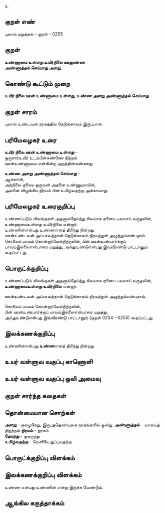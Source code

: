 உ

## குறள் எண் 

புலால் மறுத்தல் - குறள் - 0255  

## குறள் 

**உண்ணாமை உள்ளது உயிர்நிலை ஊனுண்ண  
அண்ணாத்தல் செய்யாது அளறு.**

## கொண்டு கூட்டும் முறை

**உயிர் நிலை ஊன் உண்ணாமை உள்ளது, உண்ண அளறு அண்ணாத்தல் செய்யாது**

## குறள் சாரம் 

புலால் உண்டவன் நரகத்தில் நெடுங்காலம் இருப்பான்.  

## பரிமேலழகர் உரை  

**உயிர் நிலை ஊன் உண்ணாமை உள்ளது** -  
ஒருசார்உயிர் உடம்பின்கண்ணே நிற்றல்  
ஊன்உண்ணாமை என்கின்ற அறத்தின்கண்ணது  

**உண்ண அளறு அண்ணாத்தல் செய்யாது** -  
ஆகலான்,   
அந்நிலை குலைய ஒருவன் அதனை உண்ணுமாயின்,  
அவனை விழுங்கிய நிரயம் பின் உமிழ்வதற்கு அங்காவாது.   

## பரிமேலழகர் உரைகுறிப்பு   

உண்ணப்படும் விலங்குகள் அதனால்தேய்ந்து சிலவாக ஏனைய பலவாய் வருதலின், உண்ணாமைஉள்ளது உயிர்நிலை என்றார்.  
உண்ணின்என்பது உண்ணஎனத் திரிந்து நின்றது.  
ஊன்உண்டவன் அப்பாவத்தான் நெடுங்காலம் நிரயத்துள் அழுந்தும்என்பதாம்.  
கொலைப் பாவம் கொன்றார்மேல்நிற்றலின், பின் ஊன்உண்பார்க்குப் பாவம்இல்லைஎன்பாரை மறுத்து, அஃதுஉண்டுஎன்பது இவ்விரண்டு பாட்டானும் கூறப்பட்டது.  

## பொருட்க்குறிப்பு 

உண்ணப்படும் விலங்குகள் அதனால்தேய்ந்து சிலவாக ஏனைய பலவாய் வருதலின்,  
**உண்ணாமைஉள்ளது உயிர்நிலை** என்றார்.   

ஊன்உண்டவன் அப்பாவத்தான் நெடுங்காலம் நிரயத்துள் அழுந்தும்என்பதாம்.  

கொலைப் பாவம் கொன்றார்மேல்நிற்றலின்,  
பின் ஊன்உண்பார்க்குப் பாவம்இல்லைஎன்பாரை மறுத்து,  
அஃதுஉண்டுஎன்பது இவ்விரண்டு பாட்டானும் (குறள் 0254 - 0255) 
கூறப்பட்டது.  

## இலக்கணக்குறிப்பு  

உண்ணின்என்பது **உண்ண**எனத் திரிந்து நின்றது.  

## உயர் வள்ளுவ வகுப்பு காணொளி


## உயர் வள்ளுவ வகுப்பு ஒலி அமைவு 

 
## குறள் சார்ந்த கதைகள் 


## தொன்மையான சொற்கள்

**அளறு** -  குழைசேறு, இருபததெண்வகை நரகங்களில் ஒன்று.
**அண்ணாத்தல்** - வாயைத் திறத்தல் 
**நிரயம்** -  நரகம்    
**தேய்ந்து** - குறைந்து    
**உமிழ்வதற்கு** - வெளியே துப்புவதற்கு 

## பொருட்க்குறிப்பு விளக்கம்


## இலக்கணக்குறிப்பு விளக்கம்

உண்ண என்பது உண்ணின் என்று இருக்க வேண்டும்.  

## ஆங்கில கருத்தாக்கம் 


